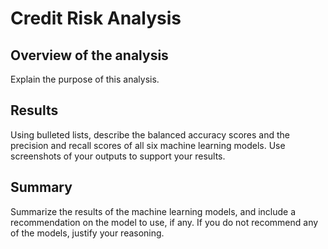 # Credit Risk Analysis

## Overview of the analysis

Explain the purpose of this analysis.

## Results

Using bulleted lists, describe the balanced accuracy scores and the precision and recall scores of all six machine learning models. Use screenshots of your outputs to support your results.

##  Summary

Summarize the results of the machine learning models, and include a recommendation on the model to use, if any. If you do not recommend any of the models, justify your reasoning.